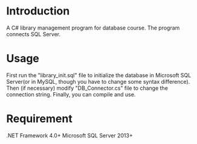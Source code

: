 # Introduction
A C# library management program for database course. The program connects SQL Server.

# Usage
First run the "library_init.sql" file to initialize the database in Microsoft SQL Server(or in MySQL, though you have to change some syntax difference). Then (if necessary) modify "DB_Connector.cs" file to change the connection string. Finally, you can compile and use.  

# Requirement
.NET Framework 4.0+
Microsoft SQL Server 2013+
